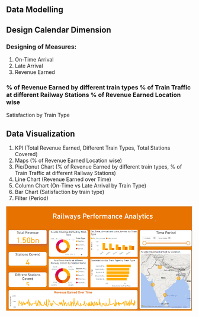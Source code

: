 ## Data Modelling
## Design Calendar Dimension
### Designing of Measures:
1. On-Time Arrival
2. Late Arrival
3. Revenue Earned
### % of Revenue Earned by different train types % of Train Traffic at different Railway Stations % of Revenue Earned Location wise
Satisfaction by Train Type
## Data Visualization
1. KPI (Total Revenue Earned, Different Train Types, Total Stations Covered)
2. Maps (% of Revenue Earned Location wise)
3. Pie/Donut Chart (% of Revenue Earned by different train types, % of Train Traffic at different Railway Stations)
4. Line Chart (Revenue Earned over Time)
5. Column Chart (On-Time vs Late Arrival by Train Type)
6. Bar Chart (Satisfaction by train type)
7. Filter (Period)

![alt text](ss.png)
